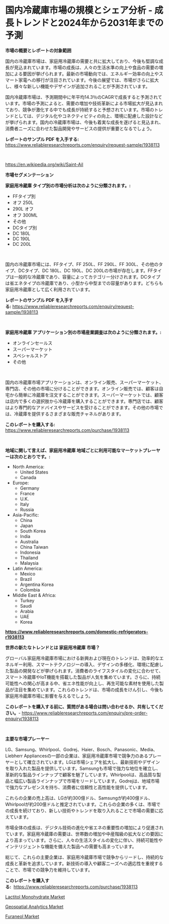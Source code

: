 <p><h1>国内冷蔵庫市場の規模とシェア分析 - 成長トレンドと2024年から2031年までの予測</h1></p><p><strong>市場の概要とレポートの対象範囲</strong></p>
<p><p>国内の冷蔵庫市場は、家庭用冷蔵庫の需要と共に拡大しており、今後も堅調な成長が見込まれています。市場の成長は、人々の生活水準の向上や食品の需要の増加による要因が挙げられます。最新の市場動向では、エネルギー効率の向上やスマート家電への移行が注目されています。今後の展望では、市場がさらに拡大し、様々な新しい機能やデザインが追加されることが予測されています。</p><p>国内冷蔵庫市場は、予測期間中に年平均14.3％のCAGRで成長すると予測されています。市場の予測によると、需要の増加や技術革新による市場拡大が見込まれており、競争が激化する中でも成長が持続すると予想されています。市場のトレンドとしては、デジタル化やコネクティビティの向上、環境に配慮した設計などが挙げられます。国内の冷蔵庫市場は、今後も着実な成長を遂げると見込まれ、消費者ニーズに合わせた製品開発やサービスの提供が重要となるでしょう。</p></p>
<p><strong>レポートのサンプル PDF を入手する:</strong> <a href="https://www.reliableresearchreports.com/enquiry/request-sample/1938113">https://www.reliableresearchreports.com/enquiry/request-sample/1938113</a></p>
<p>&nbsp;</p>
<p><a href="https://en.wikipedia.org/wiki/Saint-Ail">https://en.wikipedia.org/wiki/Saint-Ail</a></p>
<p><strong>市場セグメンテーション</strong></p>
<p><strong>家庭用冷蔵庫 タイプ別の市場分析は次のように分類されます。:</strong></p>
<p><ul><li>FFタイプ別</li><li>オフ 250L</li><li>290L オフ</li><li>オフ 300ML</li><li>その他</li><li>DCタイプ別</li><li>DC 180L</li><li>DC 190L</li><li>DC 200L</li></ul></p>
<p>&nbsp;</p>
<p><p>国内の冷蔵庫市場には、FFタイプ、FF 250L、FF 290L、FF 300L、その他のタイプ、DCタイプ、DC 180L、DC 190L、DC 200Lの市場が存在します。FFタイプは一般的な冷蔵庫であり、容量によってカテゴリー分けされます。DCタイプは省エネタイプの冷蔵庫であり、小型から中型までの容量があります。どちらも家庭用冷蔵庫として広く利用されています。</p></p>
<p><strong>レポートのサンプル PDF を入手する:</strong>&nbsp;<a href="https://www.reliableresearchreports.com/enquiry/request-sample/1938113">https://www.reliableresearchreports.com/enquiry/request-sample/1938113</a></p>
<p>&nbsp;</p>
<p><strong> 家庭用冷蔵庫 アプリケーション別の市場産業調査は次のように分類されます。:</strong></p>
<p><ul><li>オンラインセールス</li><li>スーパーマーケット</li><li>スペシャルストア</li><li>その他</li></ul></p>
<p>&nbsp;</p>
<p><p>国内の冷蔵庫市場アプリケーションは、オンライン販売、スーパーマーケット、専門店、その他の市場に分けることができます。オンライン販売では、顧客は自宅から簡単に冷蔵庫を注文することができます。スーパーマーケットでは、顧客は店内で多くの選択肢から冷蔵庫を購入することができます。専門店では、顧客はより専門的なアドバイスやサービスを受けることができます。その他の市場では、冷蔵庫を提供するさまざまな販売チャネルがあります。</p></p>
<p><strong>このレポートを購入する:</strong>&nbsp; <a href="https://www.reliableresearchreports.com/purchase/1938113">https://www.reliableresearchreports.com/purchase/1938113</a></p>
<p>&nbsp;</p>
<p><strong>地域に関して言えば、家庭用冷蔵庫 地域ごとに利用可能なマーケットプレーヤーは次のとおりです。:</strong></p>
<p><ul>
    <li>
        North America:
        <ul>
            <li>United States</li>
            <li>Canada</li>
        </ul>
    </li>
    <li>
        Europe:
        <ul>
            <li>Germany</li>
            <li>France</li>
            <li>U.K.</li>
            <li>Italy</li>
            <li>Russia</li>
        </ul>
    </li>
    <li>
        Asia-Pacific:
        <ul>
            <li>China</li>
            <li>Japan</li>
            <li>South Korea</li>
            <li>India</li>
            <li>Australia</li>
            <li>China Taiwan</li>
            <li>Indonesia</li>
            <li>Thailand</li>
            <li>Malaysia</li>
        </ul>
    </li>
    <li>
        Latin America:
        <ul>
            <li>Mexico</li>
            <li>Brazil</li>
            <li>Argentina Korea</li>
            <li>Colombia</li>
        </ul>
    </li>
    <li>
        Middle East & Africa:
        <ul>
            <li>Turkey</li>
            <li>Saudi</li>
            <li>Arabia</li>
            <li>UAE</li>
            <li>Korea</li>
        </ul>
    </li>
    </ul></p>
<p><strong><a href="https://www.reliableresearchreports.com/domestic-refrigerators-r1938113">https://www.reliableresearchreports.com/domestic-refrigerators-r1938113</a></strong>&nbsp;</p>
<p><strong>世界の新たなトレンドとは 家庭用冷蔵庫 市場？</strong></p>
<p><p>グローバル家庭用冷蔵庫市場における新興および現在のトレンドは、効率的なエネルギー利用、スマートテクノロジーの導入、デザインの多様化、環境に配慮した製品の開発などが挙げられます。消費者のライフスタイルの変化に合わせて、スマート冷蔵庫やIoT機能を搭載した製品が人気を集めています。さらに、持続可能性への関心が高まる中、省エネ性能が向上し、再生可能な素材を使用した製品が注目を集めています。これらのトレンドは、市場の成長をけん引し、今後も家庭用冷蔵庫市場に影響を与えるでしょう。</p></p>
<p><strong>このレポートを購入する前に、質問がある場合は問い合わせるか、共有してください。</strong>- <a href="https://www.reliableresearchreports.com/enquiry/pre-order-enquiry/1938113">https://www.reliableresearchreports.com/enquiry/pre-order-enquiry/1938113</a></p>
<p>&nbsp;</p>
<p><strong>主要な市場プレーヤー</strong></p>
<p><p>LG、Samsung、Whirlpool、Godrej、Haier、Bosch、Panasonic、Media、Liebherr Appliancesの一部の企業は、家庭用冷蔵庫市場で競争力のあるプレーヤーとして確立されています。LGは市場シェアを拡大し、最新技術やデザインを取り入れた製品を提供しています。Samsungも市場で強力な地位を確立し、革新的な製品ラインナップで顧客を魅了しています。Whirlpoolは、高品質な製品と幅広い製品ラインナップで市場をリードしています。Godrejは、地域市場で強力なプレゼンスを持ち、消費者に信頼性と高性能を提供しています。</p><p>これらの企業の売上高は、LGが約300億ドル、Samsungが約400億ドル、Whirlpoolが約200億ドルと推定されています。これらの企業の多くは、市場での成長を続けており、新しい技術やトレンドを取り入れることで市場の需要に応えています。</p><p>市場全体の成長は、デジタル技術の進化や省エネの重要性の増加により促進されています。家庭用冷蔵庫の需要は、世帯数の増加や中産階級の拡大などの要因により高まっています。さらに、人々の生活スタイルの変化に伴い、持続可能性やインテリジェントな機能を備えた製品への需要も高まっています。</p><p>総じて、これらの主要企業は、家庭用冷蔵庫市場で競争からリードし、持続的な成長と革新を追求しています。新技術の導入や顧客ニーズへの適応性を重視することで、市場での競争力を維持しています。</p></p>
<p><strong>このレポートを購入する:</strong>&nbsp;&nbsp;<a href="https://www.reliableresearchreports.com/purchase/1938113">https://www.reliableresearchreports.com/purchase/1938113</a></p>
<p><p><a href="https://github.com/JosephMorgnlvXXff/Market-Research-Report-List-1/blob/main/lactitol-monohydrate-market.md">Lactitol Monohydrate Market</a></p><p><a href="https://issuu.com/reportprime-2/docs/geospatial-analytics-market-size-2030.pptx">Geospatial Analytics Market</a></p><p><a href="https://github.com/ValentineMike02/Market-Research-Report-List-1/blob/main/furaneol-market.md">Furaneol Market</a></p></p>